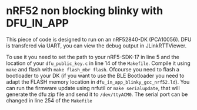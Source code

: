 # nRF52 non blocking blinky with DFU_IN_APP

This piece of code is designed to run on an nRF52840-DK (PCA10056). DFU is transfered via UART, you can view the debug output in JLinkRTTViewer.

To use it you need to set the path to your nRF5-SDK-17 in line 5 and the location of your `dfu_public_key.c` in line 14 of the `Makefile`. Compile it using `make` and flash with `make flash_mbr flash`. Ofcourse you need to flash a bootloader to your DK (if you want to use the BLE Bootloader you need to adapt the FLASH memory location in `dfu_in_app_blinky_gcc_nrf52.ld`). You can run the firmware update using nrfutil or `make serialupdate`, that will generate the dfu zip file and send it to `/dev/ttyACM0`. The serial port can be changed in line 254 of the `Makefile`